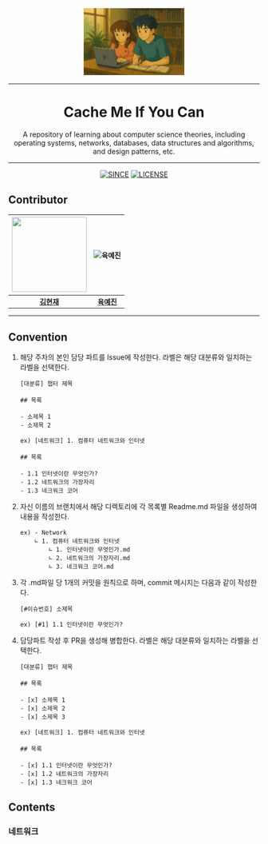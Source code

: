 <div align="center">
    <img src="assets/Image_20250329_09_20_17.png" width="40%"/>
    
</div>

----

<div align="center"> <h1> Cache Me If You Can </div>
  
  <div align="center"> A repository of learning about computer science theories, including operating systems, networks, databases, data structures and algorithms, and design patterns, etc.  </div>

----

<div align=center>


[![SINCE](https://img.shields.io/badge/Since-2025.03.24-red)](https://github.com/WooVictory/Ready-For-Tech-Interview)
[![LICENSE](https://img.shields.io/badge/license-MIT-yellowgreen)](https://github.com/WooVictory/Ready-For-Tech-Interview/blob/master/LICENSE)

</div>


## Contributor
<div align="center">

| <img src="https://avatars.githubusercontent.com/u/156046839?v=4" width="150" height="150"/> | <img src="https://avatars.githubusercontent.com/u/156047141?v=4" alt="육예진" width="150"> |
| :-----------------------------------------------------------------------------------------: | :----------------------------------------------------------------------------------------: |
|**[김현재](https://github.com/Kguswo)**|**[육예진](https://github.com/yngbao97)**|
---
</div>

## Convention
1. 해당 주차의 본인 담당 파트를 Issue에 작성한다. 라벨은 해당 대분류와 일치하는 라벨을 선택한다.
    ```
    [대분류] 챕터 제목

    ## 목록

    - 소제목 1
    - 소제목 2
    ```

    ```
    ex) [네트워크] 1. 컴퓨터 네트워크와 인터넷
    
    ## 목록

    - 1.1 인터넷이란 무엇인가?
    - 1.2 네트워크의 가장자리
    - 1.3 네크워크 코어
    ```

2. 자신 이름의 브랜치에서 해당 디렉토리에 각 목록별 Readme.md 파일을 생성하여 내용을 작성한다.
    ```cmd
    ex) - Network
        ∟ 1. 컴퓨터 네트워크와 인터넷
            ∟ 1. 인터넷이란 무엇인가.md
            ∟ 2. 네트워크의 가장자리.md
            ∟ 3. 네크워크 코어.md
    ```
3. 각 .md파일 당 1개의 커밋을 원칙으로 하며, commit 메시지는 다음과 같이 작성한다.
    ```
    [#이슈번호] 소제목
    ```
    ```
    ex) [#1] 1.1 인터넷이란 무엇인가?
    ```

4. 담당파트 작성 후 PR을 생성해 병합한다. 라벨은 해당 대분류와 일치하는 라벨을 선택한다.
    ```
    [대분류] 챕터 제목

    ## 목록

    - [x] 소제목 1
    - [x] 소제목 2
    - [x] 소제목 3
    ```

    ```
    ex) [네트워크] 1. 컴퓨터 네트워크와 인터넷
    
    ## 목록

    - [x] 1.1 인터넷이란 무엇인가?
    - [x] 1.2 네트워크의 가장자리
    - [x] 1.3 네크워크 코어
    ```

## Contents
### 네트워크
